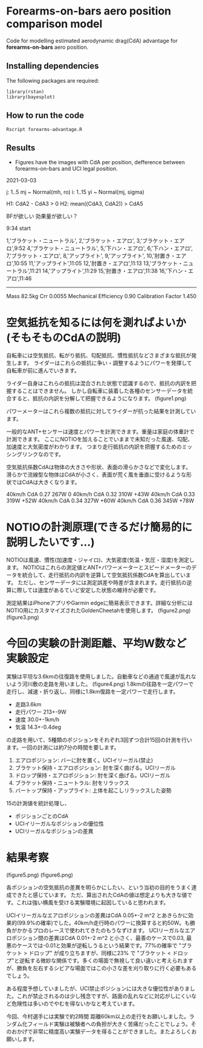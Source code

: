 # Forearms-on-bars aero position comparison model

Code for modelling estimated aerodynamic drag(CdA) advantage for __forearms-on-bars__ aero position.

## Installing dependencies

The following packages are required:

```
library(rstan)
library(bayesplot)

```

## How to run the code

```
Rscript forearms-advantage.R
```

## Results

- Figures have the images with CdA per position, defference between forearms-on-bars and UCI legal position.



2021-03-03

j: 1..5
mj ~ Normal(mh, ro)
i: 1..15
yi ~ Normal(mj, sigma)

H1: CdA2 - CdA3 > 0
H2: mean((CdA3, CdA2)) > CdA5


BFが欲しい
効果量が欲しい？


9:34 start

1,'ブラケット・ニュートラル',
2,'ブラケット・エアロ',
3,'ブラケット・エアロ',9:52
4,'ブラケット・ニュートラル',
5,'下ハン・エアロ',
6,'下ハン・エアロ',
7,'ブラケット・エアロ',
8,'アップライト',
9,'アップライト',
10,'肘置き・エアロ',10:55
11,'アップライト',11:05
12,'肘置き・エアロ',11:13
13,'ブラケット・ニュートラル',11:21
14,'アップライト',11:29
15,'肘置き・エアロ',11:38
16,'下ハン・エアロ',11:46

---

Mass 82.5kg
Crr 0.0055
Mechanical Efficiency 0.90
Calibration Factor 1.450


# 空気抵抗を知るには何を測ればよいか(そもそものCdAの説明)

自転車には空気抵抗、転がり抵抗、勾配抵抗、慣性抵抗などさまざまな抵抗が発生します。
ライダーはこれらの抵抗に争い・調整するようにパワーを発揮して自転車が前に進んでいきます。

ライダー自身はこれらの抵抗は混合された状態で認識するので、抵抗の内訳を把握することはできません。
しかし自転車に装着した各種のセンサーデータを統合すると、抵抗の内訳を分解して把握できるようになります。
(figure1.png)

パワーメーターはこれら複数の抵抗に対してライダーが抗った結果を計測しています。

一般的なANT+センサーは速度とパワーを計測できます。重量は家庭の体重計で計測できます。
ここにNOTIOを加えることでいままで未知だった風速、勾配、加速度と大気密度がわかります。
つまり走行抵抗の内訳を把握するためのミッシングリンクなのです。


空気抵抗係数CdAは物体の大きさや形状、表面の滑らかさなどで変化します。
滑らかで流線型な物体はCdAが小さく、表面が荒く風を垂直に受けるような形状ではCdAは大きくなります。


40km/h  CdA 0.27  267W  0
40km/h  CdA 0.32  310W  +43W
40km/h  CdA 0.33  319W  +52W
40km/h  CdA 0.34  327W  +60W
40km/h  CdA 0.36  345W  +78W


# NOTIOの計測原理(できるだけ簡易的に説明したいです…)

NOTIOは風速、慣性(加速度・ジャイロ)、大気密度(気温・気圧・湿度)を測定します。
NOTIOはこれらの測定値とANT+パワーメーターとスピードメーターのデータを統合して、走行抵抗の内訳を逆算して空気抵抗係数CdAを算出しています。
ただし、センサーデータには測定誤差や時差が含まれます。走行抵抗の逆算に際しては速度があるていど安定した状態の維持が必要です。

測定結果はiPhoneアプリやGarmin edgeに簡易表示できます。詳細な分析にはNOTIO用にカスタマイズされたGoldenCheetahを使用します。
(figure2.png)
(figure3.png)

# 今回の実験の計測距離、平均W数など実験設定

実験は平坦な3.6kmの往復路を使用しました。自動車などの通過で風速が乱れないよう河川敷の走路を用いました。
(figure4.png)
1.8kmの往路を一定パワーで走行し、減速・折り返し、同様に1.8km復路を一定パワーで走行します。

- 走路3.6km
- 走行パワー 213+-9W
- 速度 30.0+-1km/h
- 気温 14.3+-0.4deg

の走路を用いて、5種類のポジションをそれぞれ3回ずつ合計15回の計測を行います。一回の計測には約7分の時間を要します。

1. エアロポジション: バーに肘を置く。UCIイリーガル(禁止)
2. ブラケット保持・エアロポジション: 肘を深く曲げる。UCIリーガル
3. ドロップ保持・エアロポジション: 肘を深く曲げる。UCIリーガル
4. ブラケット保持・ニュートラル: 肘をリラックス
5. バートップ保持・アップライト: 上体を起こしリラックスした姿勢

15の計測値を統計処理し、

- ポジションごとのCdA
- UCIイリーガルなポジションの優位性
- UCIリーガルなポジションの差異

# 結果考察

(figure5.png)
(figure6.png)

各ポジションの空気抵抗の差異を明らかにしたい、という当初の目的をうまく達成できたと感じています。
ただ、算出されたCdAの値は想定よりも大きな値です。これは強い横風を受ける実験環境に起因していると思われます。

UCIイリーガルなエアロポジションの差異はCdA 0.05+-2 m^2 とあきらかに効果的(99.9%の確率)でした。40km/h走行時のパワーに換算すると約50W。も勝負がかかるプロのレースで使われてきたのもうなずけます。
UCIリーガルなエアロポジション間の差異はCdA 0.01+-2 m^2 と小さく、最善のケースで0.03, 最悪のケースでは-0.01と効果が逆転しうるという結果です。77%の確率で "ブラケット > ドロップ" が成り立ちますが、同様に23% で "ブラケット < ドロップ"と逆転する微妙な関係です。多くの場面で無視して良い違いと考えられますが、勝負を左右するシビアな場面ではこの小さな差を刈り取りに行く必要もあるでしょう。

ある程度予想していましたが、UCI禁止ポジションには大きな優位性がありました。これが禁止されるのは少し残念ですが、路面の乱れなどに対応がしにくいなど危険性は多いのでやむを得ないかなと考えています。

今回、今村選手には実験で約2時間 距離60km以上の走行をお願いしました。ランダム化フィールド実験は被験者への負担が大きく苦痛だったことでしょう。そのおかげで非常に精度高い実験データを得ることができました。またよろしくお願いします。



